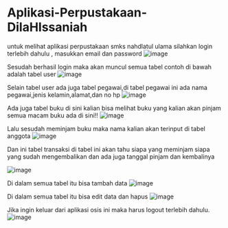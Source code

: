 # Aplikasi-Perpustakaan-DilaHIssaniah
untuk melihat aplikasi perpustakaan smks nahdlatul ulama silahkan login terlebih dahulu , masukkan email dan password
![image](https://user-images.githubusercontent.com/97661073/162889558-2f7d6678-c410-4b39-856c-30bc4c3dd900.png)

Sesudah berhasil login maka akan muncul semua tabel contoh di bawah adalah tabel user
![image](https://user-images.githubusercontent.com/97661073/162889594-5256c462-e57a-42ff-af7b-d66b15e596cc.png)

Selain tabel user ada juga tabel pegawai,di tabel pegawai ini ada nama pegawai,jenis kelamin,alamat,dan no hp
![image](https://user-images.githubusercontent.com/97661073/162889616-b3299c3e-ee92-4158-84c3-4f634d7749d2.png)

Ada juga tabel buku di sini kalian bisa melihat buku yang kalian akan pinjam semua macam buku ada di sini!!
![image](https://user-images.githubusercontent.com/97661073/162889651-e1873c2f-e9e3-4569-8486-7e6b567e4816.png)

Lalu sesudah meminjam buku maka nama kalian akan terinput di tabel anggota 
![image](https://user-images.githubusercontent.com/97661073/162889680-b28d618b-25c1-45e4-84e7-52ac3f5a7161.png)

Dan ini tabel transaksi di tabel ini akan tahu siapa yang meminjam siapa yang sudah mengembalikan dan ada juga tanggal pinjam dan kembalinya

![image](https://user-images.githubusercontent.com/97661073/162889713-eeffc710-7e82-4c39-ad95-40b173c7f696.png)

Di dalam semua tabel itu bisa tambah data 
![image](https://user-images.githubusercontent.com/97661073/162889790-67ac5167-9c2d-41a3-b0a7-6302c57ed77b.png)

Di dalam semua tabel itu bisa edit data dan hapus
![image](https://user-images.githubusercontent.com/97661073/162889827-f342a300-753a-4837-a64a-d15821e78d81.png)

Jika ingin keluar dari aplikasi osis ini maka harus logout terlebih dahulu.
![image](https://user-images.githubusercontent.com/97661073/162889896-7942d513-1ab9-44ed-9b39-4f9b6fbc6421.png)
